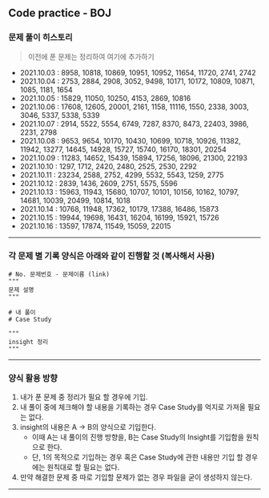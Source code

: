 ## Code practice - BOJ

### 문제 풀이 히스토리
> 이전에 푼 문제는 정리하여 여기에 추가하기
- 2021.10.03 : 8958, 10818, 10869, 10951, 10952, 11654, 11720, 2741, 2742
- 2021.10.04 : 2753, 2884, 2908, 3052, 9498, 10171, 10172, 10809, 10871, 1085, 1181, 1654
- 2021.10.05 : 15829, 11050, 10250, 4153, 2869, 10816
- 2021.10.06 : 17608, 12605, 20001, 2161, 1158, 11116, 1550, 2338, 3003, 3046, 5337, 5338, 5339
- 2021.10.07 : 2914, 5522, 5554, 6749, 7287, 8370, 8473, 22403, 3986, 2231, 2798
- 2021.10.08 : 9653, 9654, 10170, 10430, 10699, 10718, 10926, 11382, 11942, 13277, 14645, 14928, 15727, 15740, 16170, 18301, 20254
- 2021.10.09 : 11283, 14652, 15439, 15894, 17256, 18096, 21300, 22193
- 2021.10.10 : 1297, 1712, 2420, 2480, 2525, 2530, 2292
- 2021.10.11 : 23234, 2588, 2752, 4299, 5532, 5543, 1259, 2775
- 2021.10.12 : 2839, 1436, 2609, 2751, 5575, 5596
- 2021.10.13 : 15963, 11943, 15680, 10707, 10101, 10156, 10162, 10797, 14681, 10039, 20499, 10814, 1018
- 2021.10.14 : 10768, 11948, 17362, 10179, 17388, 16486, 15873
- 2021.10.15 : 19944, 19698, 16431, 16204, 16199, 15921, 15726
- 2021.10.16 : 13597, 17874, 11549, 15059, 22015
-------------

### 각 문제 별 기록 양식은 아래와 같이 진행할 것 (복사해서 사용)
```
# No. 문제번호 - 문제이름 (link)
"""
문제 설명
"""

# 내 풀이
# Case Study

"""
insight 정리
"""
```
-------------

### 양식 활용 방향
1. 내가 푼 문제 중 정리가 필요 할 경우에 기입.
2. 내 풀이 중에 체크해야 할 내용을 기록하는 경우 Case Study를 억지로 가져올 필요는 없다.
3. insight의 내용은 A -> B의 양식으로 기입한다.
    * 이때 A는 내 풀이의 진행 방향을, B는 Case Study의 Insight를 기입함을 원칙으로 한다.
    * 단, 1의 목적으로 기입하는 경우 혹은 Case Study에 관한 내용만 기입 할 경우에는 원칙대로 할 필요는 없다.
4. 만약 해결한 문제 중 따로 기입할 문제가 없는 경우 파일을 굳이 생성하지 않는다.
-------------
